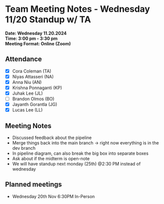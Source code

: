 # Team Meeting Notes - Wednesday 11/20 Standup w/ TA

**Date: Wednesday 11.20.2024**\
**Time: 3:00 pm - 3:30 pm**\
**Meeting Format: Online (Zoom)**

## Attendance

- [x] Cora Coleman (TA)
- [x] Niyas Attasseri (NA)
- [x] Anna Niu (AN)
- [x] Krishna Ponnaganti (KP)
- [x] Juhak Lee (JL)
- [ ] Brandon Olmos (BO)
- [x] Jayanth Gorantla (JG)
- [x] Lucas Lee (LL)

## Meeting Notes

- Discussed feedback about the pipeline
- Merge things back into the main branch -> right now everything is in the dev branch
- In pipeline diagram, can also break the big box into separate boxes
- Ask about if the midterm is open-note
- We will have standup next monday (25th) @2:30 PM instead of wednesday

## Planned meetings

- Wednesday 20th Nov 6:30PM In-Person